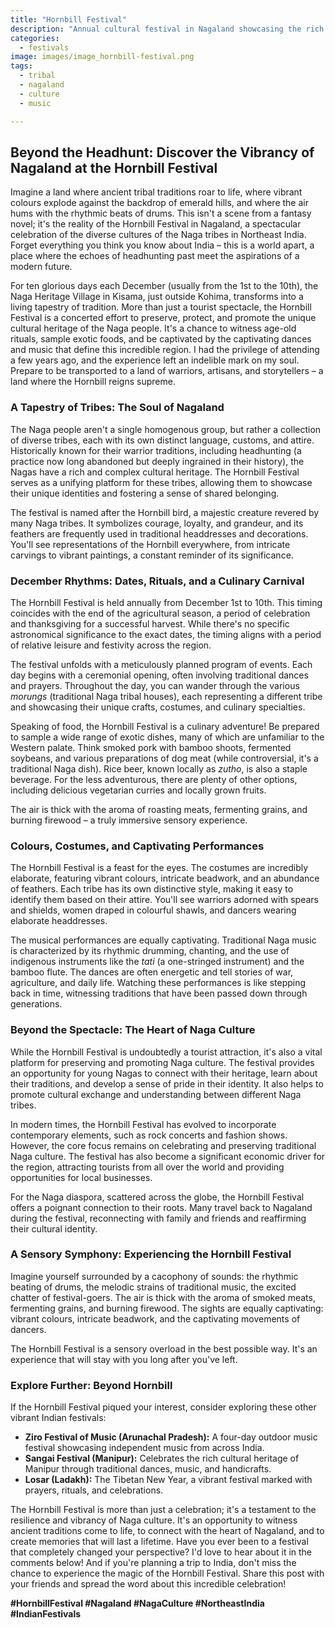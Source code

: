 ```yaml
---
title: "Hornbill Festival"
description: "Annual cultural festival in Nagaland showcasing the rich heritage and traditions of the diverse Naga tribes."
categories:
  - festivals
image: images/image_hornbill-festival.png
tags:
  - tribal
  - nagaland
  - culture
  - music

---
```


## Beyond the Headhunt: Discover the Vibrancy of Nagaland at the Hornbill Festival

Imagine a land where ancient tribal traditions roar to life, where vibrant colours explode against the backdrop of emerald hills, and where the air hums with the rhythmic beats of drums. This isn't a scene from a fantasy novel; it's the reality of the Hornbill Festival in Nagaland, a spectacular celebration of the diverse cultures of the Naga tribes in Northeast India. Forget everything you think you know about India – this is a world apart, a place where the echoes of headhunting past meet the aspirations of a modern future.

For ten glorious days each December (usually from the 1st to the 10th), the Naga Heritage Village in Kisama, just outside Kohima, transforms into a living tapestry of tradition. More than just a tourist spectacle, the Hornbill Festival is a concerted effort to preserve, protect, and promote the unique cultural heritage of the Naga people. It's a chance to witness age-old rituals, sample exotic foods, and be captivated by the captivating dances and music that define this incredible region. I had the privilege of attending a few years ago, and the experience left an indelible mark on my soul. Prepare to be transported to a land of warriors, artisans, and storytellers – a land where the Hornbill reigns supreme.

### A Tapestry of Tribes: The Soul of Nagaland

The Naga people aren't a single homogenous group, but rather a collection of diverse tribes, each with its own distinct language, customs, and attire. Historically known for their warrior traditions, including headhunting (a practice now long abandoned but deeply ingrained in their history), the Nagas have a rich and complex cultural heritage. The Hornbill Festival serves as a unifying platform for these tribes, allowing them to showcase their unique identities and fostering a sense of shared belonging.

The festival is named after the Hornbill bird, a majestic creature revered by many Naga tribes. It symbolizes courage, loyalty, and grandeur, and its feathers are frequently used in traditional headdresses and decorations. You'll see representations of the Hornbill everywhere, from intricate carvings to vibrant paintings, a constant reminder of its significance.

### December Rhythms: Dates, Rituals, and a Culinary Carnival

The Hornbill Festival is held annually from December 1st to 10th. This timing coincides with the end of the agricultural season, a period of celebration and thanksgiving for a successful harvest. While there's no specific astronomical significance to the exact dates, the timing aligns with a period of relative leisure and festivity across the region.

The festival unfolds with a meticulously planned program of events. Each day begins with a ceremonial opening, often involving traditional dances and prayers. Throughout the day, you can wander through the various *morungs* (traditional Naga tribal houses), each representing a different tribe and showcasing their unique crafts, costumes, and culinary specialties.

Speaking of food, the Hornbill Festival is a culinary adventure! Be prepared to sample a wide range of exotic dishes, many of which are unfamiliar to the Western palate. Think smoked pork with bamboo shoots, fermented soybeans, and various preparations of dog meat (while controversial, it's a traditional Naga dish). Rice beer, known locally as *zutho*, is also a staple beverage. For the less adventurous, there are plenty of other options, including delicious vegetarian curries and locally grown fruits.

The air is thick with the aroma of roasting meats, fermenting grains, and burning firewood – a truly immersive sensory experience.

### Colours, Costumes, and Captivating Performances

The Hornbill Festival is a feast for the eyes. The costumes are incredibly elaborate, featuring vibrant colours, intricate beadwork, and an abundance of feathers. Each tribe has its own distinctive style, making it easy to identify them based on their attire. You'll see warriors adorned with spears and shields, women draped in colourful shawls, and dancers wearing elaborate headdresses.

The musical performances are equally captivating. Traditional Naga music is characterized by its rhythmic drumming, chanting, and the use of indigenous instruments like the *tati* (a one-stringed instrument) and the bamboo flute. The dances are often energetic and tell stories of war, agriculture, and daily life. Watching these performances is like stepping back in time, witnessing traditions that have been passed down through generations.

### Beyond the Spectacle: The Heart of Naga Culture

While the Hornbill Festival is undoubtedly a tourist attraction, it's also a vital platform for preserving and promoting Naga culture. The festival provides an opportunity for young Nagas to connect with their heritage, learn about their traditions, and develop a sense of pride in their identity. It also helps to promote cultural exchange and understanding between different Naga tribes.

In modern times, the Hornbill Festival has evolved to incorporate contemporary elements, such as rock concerts and fashion shows. However, the core focus remains on celebrating and preserving traditional Naga culture. The festival has also become a significant economic driver for the region, attracting tourists from all over the world and providing opportunities for local businesses.

For the Naga diaspora, scattered across the globe, the Hornbill Festival offers a poignant connection to their roots. Many travel back to Nagaland during the festival, reconnecting with family and friends and reaffirming their cultural identity.

### A Sensory Symphony: Experiencing the Hornbill Festival

Imagine yourself surrounded by a cacophony of sounds: the rhythmic beating of drums, the melodic strains of traditional music, the excited chatter of festival-goers. The air is thick with the aroma of smoked meats, fermenting grains, and burning firewood. The sights are equally captivating: vibrant colours, intricate beadwork, and the captivating movements of dancers.

The Hornbill Festival is a sensory overload in the best possible way. It's an experience that will stay with you long after you've left.

### Explore Further: Beyond Hornbill

If the Hornbill Festival piqued your interest, consider exploring these other vibrant Indian festivals:

*   **Ziro Festival of Music (Arunachal Pradesh):** A four-day outdoor music festival showcasing independent music from across India.
*   **Sangai Festival (Manipur):** Celebrates the rich cultural heritage of Manipur through traditional dances, music, and handicrafts.
*   **Losar (Ladakh):** The Tibetan New Year, a vibrant festival marked with prayers, rituals, and celebrations.

The Hornbill Festival is more than just a celebration; it's a testament to the resilience and vibrancy of Naga culture. It's an opportunity to witness ancient traditions come to life, to connect with the heart of Nagaland, and to create memories that will last a lifetime. Have you ever been to a festival that completely changed your perspective? I'd love to hear about it in the comments below! And if you're planning a trip to India, don't miss the chance to experience the magic of the Hornbill Festival. Share this post with your friends and spread the word about this incredible celebration!

**#HornbillFestival #Nagaland #NagaCulture #NortheastIndia #IndianFestivals**

